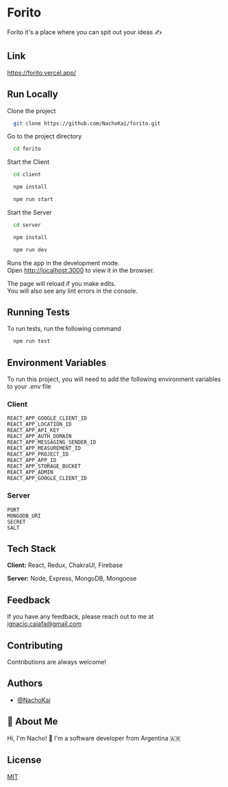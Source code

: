 
# Forito

Forito it's a place where you can spit out your ideas ✍️ 


## Link

https://forito.vercel.app/


## Run Locally

Clone the project

```bash
  git clone https://github.com/NachoKai/forito.git
```

Go to the project directory

```bash
  cd forito
```

Start the Client

```bash
  cd client
```
```bash
  npm install
```
```bash
  npm run start
```

Start the Server

```bash
  cd server
```
```bash
  npm install
```
```bash
  npm run dev
```

Runs the app in the development mode.  
Open [http://localhost:3000](http://localhost:3000) to view it in the browser.  
  
The page will reload if you make edits.  
You will also see any lint errors in the console. 
## Running Tests

To run tests, run the following command

```bash
  npm run test
```


## Environment Variables

To run this project, you will need to add the following environment variables to your .env file

### Client  
`REACT_APP_GOOGLE_CLIENT_ID`  
`REACT_APP_LOCATION_ID`  
`REACT_APP_API_KEY`  
`REACT_APP_AUTH_DOMAIN`  
`REACT_APP_MESSAGING_SENDER_ID`  
`REACT_APP_MEASUREMENT_ID`  
`REACT_APP_PROJECT_ID`  
`REACT_APP_APP_ID`  
`REACT_APP_STORAGE_BUCKET`  
`REACT_APP_ADMIN`  
`REACT_APP_GOOGLE_CLIENT_ID`  
### Server
`PORT`  
`MONGODB_URI`  
`SECRET`  
`SALT`  
## Tech Stack

**Client:** React, Redux, ChakraUI, Firebase

**Server:** Node, Express, MongoDB, Mongoose


## Feedback

If you have any feedback, please reach out to me at ignacio.caiafa@gmail.com


## Contributing

Contributions are always welcome!
## Authors

- [@NachoKai](https://www.github.com/NachoKai)


## 🚀 About Me

Hi, I'm Nacho! 👋 I'm a software developer from Argentina 🇦🇷


## License

[MIT](https://github.com/NachoKai/forito/blob/main/LICENSE)

